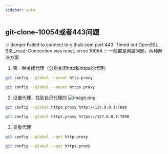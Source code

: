 ```yaml
---
sidebar: auto
---
```

## git-clone-10054或者443问题


::: danger
Failed to connect to github.com port 443: Timed out
OpenSSL SSL_read: Connection was reset, errno 10054
:::
一般都是网路问题，两种解决方案


1. 第一种关闭代理（分别关闭http和https的代理）
````bash
git config --global --unset http.proxy

git config --global --unset https.proxy
````

2. 设置代理，找到自己代理的
![image.png](/upload/2021/10/image-3ed768fd54ec45de9ed80cfd7f07b5d0.png)
````bash
git config --global https.proxy http://127.0.0.1:7890

git config --global https.proxy https://127.0.0.1:7890
````


3. 查看代理
````bash
git config --global --get http.proxy

git config --global --get https.proxy
````


